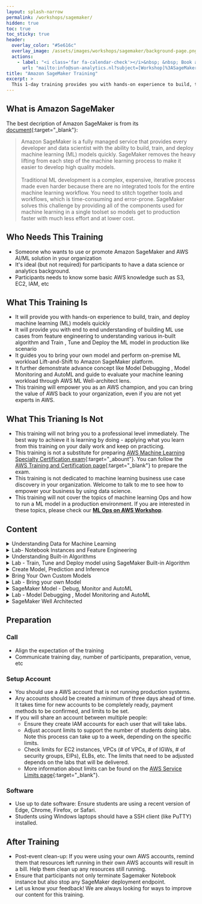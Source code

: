 ```yaml
---
layout: splash-narrow
permalink: /workshops/sagemaker/
hidden: true
toc: true
toc_sticky: true
header:
  overlay_color: "#5e616c"
  overlay_image: /assets/images/workshops/sagemaker/background-page.png
  actions:
    - label: "<i class='far fa-calendar-check'></i>&nbsp; &nbsp; Book a training now"
      url: "mailto:info@sun-analytics.nl?subject=[Workshop]%3ASageMaker%20training"
title: "Amazon SageMaker Training"
excerpt: >
  This 1-day training provides you with hands-on experience to build, train, and deploy machine learning models on Amazon SageMaker.<br />
---
```


## What is Amazon SageMaker
The best decription of Amazon SageMaker is from its [document](https://aws.amazon.com/sagemaker/){:target="_blank"}: 
>Amazon SageMaker is a fully managed service that provides every developer and data scientist with the ability to build, train, and deploy machine learning (ML) models quickly. SageMaker removes the heavy lifting from each step of the machine learning process to make it easier to develop high quality models. <br /> <br />Traditional ML development is a complex, expensive, iterative process made even harder because there are no integrated tools for the entire machine learning workflow. You need to stitch together tools and workflows, which is time-consuming and error-prone. SageMaker solves this challenge by providing all of the components used for machine learning in a single toolset so models get to production faster with much less effort and at lower cost.

## Who Needs This Training
- Someone who wants to use or promote Amazon SageMaker and AWS AI/ML solution in your organization
- It's ideal (but not required) for participants to have a data science or analytics background.
- Participants needs to know some basic AWS knowledge such as S3, EC2, IAM, etc

## What This Training Is
- It will provide you with hands-on experience to build, train, and deploy machine learning (ML) models quickly
- It will provide you with end to end understanding of building ML use cases from feature engineering to understanding various in-built algorithm and Train , Tune and Deploy the ML model in production like scenario
- It guides you to bring your own model and perform on-premise ML workload Lift-and-Shift to Amazon SageMaker platform.
- It further demonstrate advance concept like Model Debugging , Model Monitoring and AutoML and guide to evaluate your machine leaning workload through AWS ML Well-architect lens.
- This training will empower you as an AWS champion, and you can bring the value of AWS back to your organization, even if you are not yet experts in AWS.

## What This Trianing Is Not
- This training will not bring you to a professional level immediately. The best way to achieve it is learning by doing - applying what you learn from this training on your daily work and keep on practicing.
- This training is not a substitute for preparing [AWS Machine Learning Specialty Certification exam](https://aws.amazon.com/certification/certified-machine-learning-specialty/){:target="_abount"}. You can follow the [AWS Training and Certification page](https://aws.amazon.com/training/learning-paths/machine-learning/){:target="_blank"} to prepare the exam.
- This training is not dedicated to machine learning business use case discovery in your organization. Welcome to talk to me to see how to empower your business by using data science.
- This training will not cover the topics of machine learning Ops and how to run a ML model in a production environment. If you are interested in these topics, please check our **[ML Ops on AWS Workshop](/workshops/mlops/)**.

## Content

<details>
  <summary>Understanding Data for Machine Learning</summary>
  <p>
    <li><strong>Content:&ensp;</strong> SageMaker Introduction , ML Basics,Feature Engineering for Machine Learning - Learn all about the built-in notebook instances with Amazon SageMaker- Feature Engineering and Data Labeling.</li>
    <li><strong>Duration:</strong> 30 mintues</li>
    <li><strong>Type:&emsp;&emsp;</strong> presentation</li>
  </p>
</details>

<details>
  <summary>Lab- Notebook Instances and Feature Engineering</summary>
  <p>
    <li><strong>Content:&ensp;</strong> Get hands-on experience with SageMaker Console and Jupyter Notebook. Play around code to do feature engineering of sample dataset.</li>
    <li><strong>Duration:</strong> 30 mintues</li>
    <li><strong>Type:&emsp;&emsp;</strong> presentation</li>
  </p>  
</details>

<details>
  <summary>Understanding Built-in Algorithms</summary>
  <p>
    <li><strong>Content:&ensp;</strong> Built-in Machine Learning Algorithms with Amazon SageMaker and Model Evaluation - Amazon SageMaker comes built-in with a number of high-performance algorithms for different use cases. Learn the fun damentals and then dive deep into these algorithms.</li>
    <li><strong>Duration:</strong> 30 mintues</li>
    <li><strong>Type:&emsp;&emsp;</strong> presentation</li>
  </p>  
</details>

<details>
  <summary>Lab - Train, Tune and Deploy model using SageMaker Built-in Algorithm</summary>
  <p>
    <li><strong>Content:&ensp;</strong> Get hands-on experience in one of the most famous in-built ML algorithm Xgboost to build you model. Learn how you can get the best version of your machine learning model using hyperparameter tuning .Amazon SageMaker enables you to quickly and easily deploy your ML models to the most scalable infrastructure. You will learn deployment options and autoscaling for your ML models endpoint. Real time and batch inference techniques.</li>
    <li><strong>Duration:</strong> 30 mintues</li>
    <li><strong>Type:&emsp;&emsp;</strong> presentation</li>
  </p>  
</details>

<details>
  <summary>Create Model, Prediction and Inference</summary>
  <p>
    <li><strong>Content:&ensp;</strong> Train, Tune and Deploy ML Models with Amazon SageMaker - A key aspect of training machine learning models is the ability to tune them to the highest accuracy. you will learn how to train and tune your ML models and deploy them into production. You will also learn real time and batch inference techniques to get prediction from model.</li>
    <li><strong>Duration:</strong> 30 mintues</li>
    <li><strong>Type:&emsp;&emsp;</strong> presentation</li>
  </p>  
</details>


<details>
  <summary>Bring Your Own Custom Models</summary>
  <p>
    <li><strong>Content:&ensp;</strong> With Amazon SageMaker, you have the flexibility to bring in your own model and leverage the capabilities of the service. You will dive deep into how you can bring your own model.</li>
    <li><strong>Duration:</strong> 30 mintues</li>
    <li><strong>Type:&emsp;&emsp;</strong> presentation</li>
  </p>  
</details>


<details>
  <summary>Lab - Bring your own Model</summary>
  <p>
    <li><strong>Content:&ensp;</strong> Wrap-up your own model in docker container and bring to Sagemaker for training and deployment. Script your model with AWS managed container</li>
    <li><strong>Duration:</strong> 30 mintues</li>
    <li><strong>Type:&emsp;&emsp;</strong> presentation</li>
  </p>  
</details>


<details>
  <summary>SageMaker Model - Debug, Monitor and AutoML</summary>
  <p>
    <li><strong>Content:&ensp;</strong> Learn all new feature launched recently which will help you to debug and monitor your ML model. AutoML help to create model for tabular data automatically and SageMaker studio help team to collaborate on model development.</li>
    <li><strong>Duration:</strong> 30 mintues</li>
    <li><strong>Type:&emsp;&emsp;</strong> presentation</li>
  </p>  
</details>


<details>
  <summary>Lab - Model Debugging , Model Monitoring and AutoML</summary>
  <p>
    <li><strong>Content:&ensp;</strong> Learn to debug your model and perform monitoring in production to prevent inference data drift.</li>
    <li><strong>Duration:</strong> 30 mintues</li>
    <li><strong>Type:&emsp;&emsp;</strong> presentation</li>
  </p>  
</details>

<details>
  <summary>SageMaker Well Architected</summary>
  <p>
    <li><strong>Content:&ensp;</strong> Learn how to well architected your ML pipeline with optimization of cost, security, operation, Reliability and performance.</li>
    <li><strong>Duration:</strong> 30 mintues</li>
    <li><strong>Type:&emsp;&emsp;</strong> presentation</li>
  </p>  
</details>

## Preparation

### Call
- Align the expectation of the training
- Communicate training day, number of participants, preparation, venue, etc

### Setup Account
- You should use a AWS account that is not running production systems.
- Any accounts should be created a minimum of three days ahead of time. It takes time for new accounts to be completely ready, payment methods to be confirmed, and limits to be set.
- If you will share an account between multiple people:
  - Ensure they create IAM accounts for each user that will take labs.
  - Adjust account limits to support the number of students doing labs. Note this process can take up to a week, depending on the specific limits.
  - Check limits for EC2 instances, VPCs (# of VPCs, # of IGWs, # of security groups, EIPs), ELBs, etc. The limits that need to be adjusted depends on the labs that will be delivered.
  - More information about limits can be found on the [AWS Service Limits page](https://console.aws.amazon.com/servicequotas/home){:target="_blank"}.

### Software
- Use up to date software: Ensure students are using a recent version of Edge, Chrome, Firefox, or Safari.
- Students using Windows laptops should have a SSH client (like PuTTY) installed.

## After Training
- Post-event clean-up: If you were using your own AWS accounts, remind them that resources left running in their own AWS accounts will result in a bill. Help them clean up any resources still running.
- Ensure that participants not only terminate Sagemaker Notebook instance but also stop any SageMaker deployment endpoint.
- Let us know your feedback! We are always looking for ways to improve our content for this training.

<!-- ## SageMaker in General
Amazon SageMaker is a fully managed service that allows developers and data scientists can use to build, train, and deploy machine learning models. There are a lot of components to SageMaker, whether you’re using the manged development environments, the ephemeral training clusters, the hyperparamter tuning, or the deployed endpoint

Amazon SageMaker is a **fully managed machine learning service**. With SageMaker, data scientists and developers can quickly and easily build and train machine learning models, and then directly deploy them into a production-ready hosted environment. It provides an integrated **Jupyter authoring notebook** instance for easy access to your data sources for exploration and analysis, so you don't have to manage servers. It also provides common machine learning algorithms that are optimized to run efficiently against extremely large data in a distributed environment. With native support for **bring-your-own-algorithms and frameworks**, SageMaker offers flexible distributed training options that adjust to your specific workflows. **Deploy a model into a secure and scalable environment** by launching it with a few clicks from SageMaker Studio or the SageMaker console. Training and hosting are billed by minutes of usage, with no minimum fees and no upfront commitments.

SageMaker removes the heavy lifting from each step of the machine learning process to make it easier to develop high quality models. It is specifically designed to help us accelerate a customer opportunity for Machine-learning workload in AWS.
Amazon SageMaker Immersion Days leverage a modular content format, allowing you to select from ready-made presentations and labs and adapt your curriculum to your customer’s needs.

This training is not a substitute for AWS Training and Certification. If you needs in-depth training, reach out to the T&C team at AWS Training or engage your local Training BDM. The Training BD team can help organize training courses, from introductory to advanced level.
Amazon SageMaker Immersion Days are typically not used for demand generation or prospecting activities. If there isn’t an existing Opportunity in SFDC, you should ask whether an Immersion Day is the right solution.

Post-event clean-up: If the customer was using their own AWS accounts, contact them 2-3 days after the Immersion day and remind them that resources left running in their own AWS accounts will result in a bill.

-->



<!-- 
### Understanding Data for Machine Learning
SageMaker Introduction , ML Basics,Feature Engineering for Machine Learning - Learn all about the built-in notebook instances with Amazon SageMaker- Feature Engineering and Data Labeling.

### Lab- Notebook Instances and Feature Engineering
Get hands-on experience with SageMaker Console and Jupyter Notebook. Play around code to do feature engineering of sample dataset.

### Understanding Built-in Algorithms
Built-in Machine Learning Algorithms with Amazon SageMaker and Model Evaluation - Amazon SageMaker comes built-in with a number of high-performance algorithms for different use cases. Learn the fundamentals and then dive deep into these algorithms.

### Lab - Train, Tune and Deploy model using SageMaker Built-in Algorithm
Get hands-on experience in one of the most famous in-built ML algorithm Xgboost to build you model. Learn how you can get the best version of your machine learning model using hyperparameter tuning .Amazon SageMaker enables you to quickly and easily deploy your ML models to the most scalable infrastructure. You will learn deployment options and autoscaling for your ML models endpoint. Real time and batch inference techniques.

### Create Model, Prediction and Inference
Train, Tune and Deploy ML Models with Amazon SageMaker - A key aspect of training machine learning models is the ability to tune them to the highest accuracy. you will learn how to train and tune your ML models and deploy them into production. You will also learn real time and batch inference techniques to get prediction from model.

### Bring Your Own Custom Models
With Amazon SageMaker, you have the flexibility to bring in your own model and leverage the capabilities of the service. You will dive deep into how you can bring your own model.

### Lab - Bring your own Model
Wrap-up your own model in docker container and bring to Sagemaker for training and deployment. Script your model with AWS managed container

### SageMaker Model - Debug, Monitor and AutoML
Learn all new feature launched recently which will help you to debug and monitor your ML model. AutoML help to create model for tabular data automatically and SageMaker studio help team to collaborate on model development.

### Lab - Model Debugging , Model Monitoring and AutoML
Learn to debug your model and perform monitoring in production to prevent inference data drift.

### SageMaker Well Architected
Learn how to well architected your ML pipeline with optimization of cost, security, operation, Reliability and performance. 

## Material
- Amazon SageMaker Technical Deep Dive: https://www.youtube.com/playlist?list=PLhr1KZpdzukcOr_6j_zmSrvYnLUtgqsZz

-->
